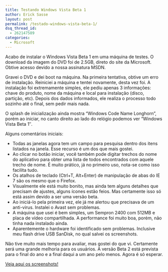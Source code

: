 ```yaml
---
title: Testando Windows Vista Beta 1
author: Erick Sasse
layout: post
permalink: /testado-windows-vista-beta-1/
dsq_thread_id:
  - 262147589
categories:
  - Microsoft
---
```

Acabo de instalar o Windows Vista Beta 1 em uma m&aacute;quina de testes. O download da imagem do DVD foi de 2.5GB, direto do site da Microsoft. Obtive acesso devido a nossa assinatura MSDN.

Gravei o DVD e dei boot na m&aacute;quina. Na primeira tentativa, obtive um erro de instala&ccedil;&atilde;o. Reiniciei a m&aacute;quina e tentei novamente, desta vez foi. A instala&ccedil;&atilde;o foi extremamente simples, ele pediu apenas 3 informa&ccedil;&otilde;es: chave do produto, nome da m&aacute;quina e local para instala&ccedil;&atilde;o (disco, parti&ccedil;&atilde;o, etc). Depois dos dados informados, ele realiza o processo todo sozinho at&eacute; o final, sem pedir mais nada.

O splash de inicializa&ccedil;&atilde;o ainda mostra &#8220;Windows Code Name Longhorn&#8221;, por&eacute;m ao iniciar, no canto direito ao lado do rel&oacute;gio podemos ver &#8220;Windows Vista Beta 1&#8243;.

Alguns coment&aacute;rios iniciais:

  * Todas as janelas agora tem um campo para pesquisa dentro dos itens listados na janela. Esse recurso &eacute; um dos que mais gostei.
  * Ao clicar no bot&atilde;o iniciar, voc&ecirc; tamb&eacute;m pode digitar trechos do nome do aplicativo para obter uma lista de todos encontrados com aquele trecho de nome. &Eacute; muito pr&aacute;tico, j&aacute; no primeiro uso, nota-se como isso facilita tudo.
  * Os atalhos de teclado (Ctrl+T, Alt+Enter) de manipula&ccedil;&atilde;o de abas do IE 7 s&atilde;o os mesmo que o Firefox.
  * Visualmente ele est&aacute; muito bonito, mas ainda tem alguns detalhes que precisam de ajustes, alguns &iacute;cones est&atilde;o feios. Mas certamente isso s&oacute; est&aacute; assim devido a ser uma vers&atilde;o beta.
  * Ao inici&aacute;-lo pela primeira vez, ele j&aacute; me alertou que precisava de um anti-virus. Instalei o Avast sem problemas.
  * A m&aacute;quina que usei &eacute; bem simples, um Sempron 2400 com 512MB e placa de v&iacute;deo compartilhada. A performance foi muito boa, por&eacute;m, n&atilde;o tinha nada instalado ainda.
  * Aparentemente o hardware foi identificado sem problemas. Inclusive meu flash drive USB SanDisk, no qual salvei os screenshots.

N&atilde;o tive muito mais tempo para avaliar, mas gostei do que vi. Certamente ser&aacute; uma grande melhoria para os usu&aacute;rios. A vers&atilde;o Beta 2 est&aacute; prevista para o final do ano e a final daqui a um ano pelo menos. Agora &eacute; s&oacute; esperar. 

[Veja aqui os screenshots!][1]

 [1]: http://www.flickr.com/photos/esasse/sets/681131/